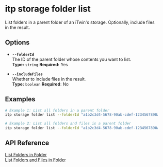 # itp storage folder list

List folders in a parent folder of an iTwin's storage. Optionally, include files in the result.

## Options

- **`--folderId`**  
  The ID of the parent folder whose contents you want to list.  
  **Type:** `string` **Required:** Yes

- **`--includeFiles`**  
  Whether to include files in the result.  
  **Type:** `boolean` **Required:** No

## Examples

```bash
# Example 1: List all folders in a parent folder
itp storage folder list --folderId "a1b2c3d4-5678-90ab-cdef-1234567890ab"

# Example 2: List all folders and files in a parent folder
itp storage folder list --folderId "a1b2c3d4-5678-90ab-cdef-1234567890ab" --includeFiles true
```

## API Reference

[List Folders in Folder](https://developer.bentley.com/apis/storage/operations/get-folders-in-folder/)  
[List Folders and Files in Folder](https://developer.bentley.com/apis/storage/operations/get-folders-and-files-in-folder/)
